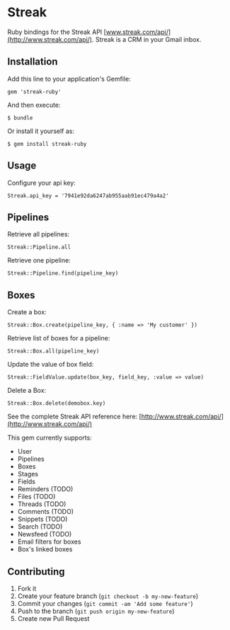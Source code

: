# Streak

Ruby bindings for the Streak API [www.streak.com/api/](http://www.streak.com/api/). Streak is a CRM in your Gmail inbox.

## Installation

Add this line to your application's Gemfile:

    gem 'streak-ruby'

And then execute:

    $ bundle

Or install it yourself as:

    $ gem install streak-ruby

## Usage

Configure your api key:

    Streak.api_key = '7941e92da6247ab955aab91ec479a4a2'

## Pipelines

Retrieve all pipelines:

    Streak::Pipeline.all

Retrieve one pipeline:

    Streak::Pipeline.find(pipeline_key)

## Boxes

Create a box:

    Streak::Box.create(pipeline_key, { :name => 'My customer' })

Retrieve list of boxes for a pipeline:

    Streak::Box.all(pipeline_key)

Update the value of box field:

    Streak::FieldValue.update(box_key, field_key, :value => value)
    
Delete a Box:

    Streak::Box.delete(demobox.key)

See the complete Streak API reference here: [http://www.streak.com/api/](http://www.streak.com/api/)

This gem currently supports:

* User
* Pipelines
* Boxes
* Stages
* Fields
* Reminders (TODO)
* Files (TODO)
* Threads (TODO)
* Comments (TODO)
* Snippets (TODO)
* Search (TODO)
* Newsfeed (TODO)
* Email filters for boxes
* Box's linked boxes

## Contributing

1. Fork it
2. Create your feature branch (`git checkout -b my-new-feature`)
3. Commit your changes (`git commit -am 'Add some feature'`)
4. Push to the branch (`git push origin my-new-feature`)
5. Create new Pull Request
